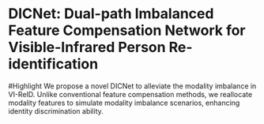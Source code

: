 # DICNet: Dual-path Imbalanced Feature Compensation Network for Visible-Infrared Person Re-identification
#Highlight
We propose a novel DICNet to alleviate the modality imbalance in VI-ReID. Unlike conventional feature compensation methods, we reallocate modality features to simulate modality imbalance scenarios, enhancing identity discrimination ability.
